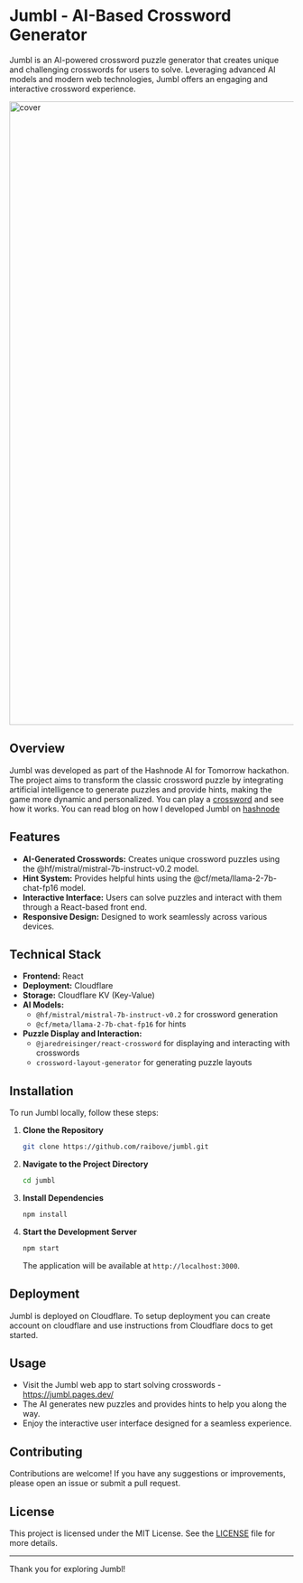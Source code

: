 # Jumbl - AI-Based Crossword Generator

Jumbl is an AI-powered crossword puzzle generator that creates unique and challenging crosswords for users to solve. Leveraging advanced AI models and modern web technologies, Jumbl offers an engaging and interactive crossword experience.

<img width="1104" alt="cover" src="https://github.com/user-attachments/assets/b48fb2f4-a2cb-4b13-9b2d-3fdc1e36eec1">

## Overview

Jumbl was developed as part of the Hashnode AI for Tomorrow hackathon. The project aims to transform the classic crossword puzzle by integrating artificial intelligence to generate puzzles and provide hints, making the game more dynamic and personalized.
You can play a [crossword](https://jumbl.pages.dev/crossword/play/c58f0b8c-b14d-4e74-9831-bd73134cf89a) and see how it works.
You can read blog on how I developed Jumbl on [hashnode](https://shwetakale.hashnode.dev/building-jumbl-ai-based-crossword-generator)

## Features

- **AI-Generated Crosswords:** Creates unique crossword puzzles using the @hf/mistral/mistral-7b-instruct-v0.2 model.
- **Hint System:** Provides helpful hints using the @cf/meta/llama-2-7b-chat-fp16 model.
- **Interactive Interface:** Users can solve puzzles and interact with them through a React-based front end.
- **Responsive Design:** Designed to work seamlessly across various devices.

## Technical Stack

- **Frontend:** React
- **Deployment:** Cloudflare
- **Storage:** Cloudflare KV (Key-Value)
- **AI Models:**
  - `@hf/mistral/mistral-7b-instruct-v0.2` for crossword generation
  - `@cf/meta/llama-2-7b-chat-fp16` for hints
- **Puzzle Display and Interaction:**
  - `@jaredreisinger/react-crossword` for displaying and interacting with crosswords
  - `crossword-layout-generator` for generating puzzle layouts

## Installation

To run Jumbl locally, follow these steps:

1. **Clone the Repository**

    ```bash
    git clone https://github.com/raibove/jumbl.git
    ```

2. **Navigate to the Project Directory**

    ```bash
    cd jumbl
    ```

3. **Install Dependencies**

    ```bash
    npm install
    ```

4. **Start the Development Server**

    ```bash
    npm start
    ```

    The application will be available at `http://localhost:3000`.

## Deployment

Jumbl is deployed on Cloudflare. To setup deployment you can create account on cloudflare and use instructions from Cloudflare docs to get started. 

## Usage

- Visit the Jumbl web app to start solving crosswords - https://jumbl.pages.dev/
- The AI generates new puzzles and provides hints to help you along the way.
- Enjoy the interactive user interface designed for a seamless experience.

## Contributing

Contributions are welcome! If you have any suggestions or improvements, please open an issue or submit a pull request.

## License

This project is licensed under the MIT License. See the [LICENSE](LICENSE) file for more details.

---

Thank you for exploring Jumbl!
